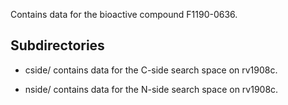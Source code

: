 Contains data for the bioactive compound F1190-0636.

## Subdirectories

- cside/ contains data for the C-side search space on rv1908c.

- nside/ contains data for the N-side search space on rv1908c.

